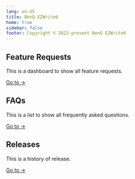 ```yaml
---
lang: en-US
title: BenQ EZWrite6
home: true
sidebar: false
footer: Copyright © 2022-present BenQ EZWrite6
---
```


<div class="features">
  <div class="feature">
    <h2>Feature Requests</h2>
    <p>This is a dashboard to show all feature requests.</p>
    <p><a href="/features/">Go to →</a></p>
  </div>
  <div class="feature">
    <h2>FAQs</h2>
    <p>This is a list to show all frequently asked questions.</p>
    <p><a href="/faqs/">Go to →</a></p>
  </div>
  <div class="feature">
    <h2>Releases</h2>
    <p>This is a history of release.</p>
    <p><a href="/releases/">Go to →</a></p>
  </div>
</div>
